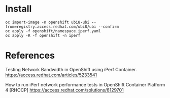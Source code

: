 
# Install

```shell
oc import-image -n openshift ubi8-ubi --from=registry.access.redhat.com/ubi8/ubi --confirm
oc apply -f openshift/namespace.iperf.yaml
oc apply -R -f openshift -n iperf
```

# References

Testing Network Bandwidth in OpenShift using iPerf Container.
https://access.redhat.com/articles/5233541

How to run iPerf network performance tests in OpenShift Container Platform 4 [RHOCP]
https://access.redhat.com/solutions/6129701



